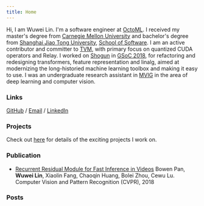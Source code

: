```yaml
---
title: Home
---
```


Hi, I am Wuwei Lin.
I'm a software engineer at [OctoML](https://octoml.ai/).
I received my master's degree from [Carnegie Mellon University](https://cmu.edu/) and bachelor's degree from [Shanghai Jiao Tong University](http://en.sjtu.edu.cn), [School of Software](http://en.se.sjtu.edu.cn).
I am an active contributor and committer to [TVM](https://tvm.ai), with primary focus on quantized CUDA operators and Relay.
I worked on [Shogun](http://shogun.ml) in [GSoC 2018](https://summerofcode.withgoogle.com/projects/6031654070517760/), for
refactoring and redesigning transformers, feature representation and linalg, aimed at modernizing the long-historied machine learning toolbox and making it easy to use.
I was an undergraduate research assistant in [MVIG](https://www.mvig.org) in the area of deep learning and computer vision.

### Links
[GitHub](https://github.com/vinx13) / [Email](mailto:wuwei@apache.org) / [LinkedIn](https://www.linkedin.com/in/wuwei-lin/)

### Projects
Check out [here](/project) for details of the exciting projects I work on.

### Publication
* [Recurrent Residual Module for Fast Inference in Videos](http://openaccess.thecvf.com/content_cvpr_2018/papers/Pan_Recurrent_Residual_Module_CVPR_2018_paper.pdf)
Bowen Pan, **Wuwei Lin**, Xiaolin Fang, Chaoqin Huang, Bolei Zhou, Cewu Lu. 
Computer Vision and Pattern Recognition (CVPR), 2018 

### Posts

